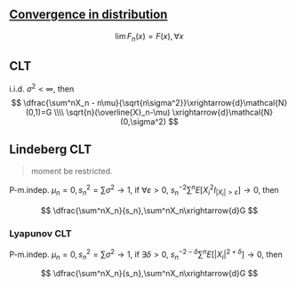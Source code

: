 ## [Convergence in distribution](https://en.wikipedia.org/wiki/Convergence_of_random_variables#Convergence_in_distribution)
$$
\lim F_n(x)=F(x),\forall x
$$

## CLT
i.i.d. $\sigma^2<\infty$, then
$$
\dfrac{\sum^nX_n - n\mu}{\sqrt{n\sigma^2}}\xrightarrow{d}\mathcal{N}(0,1)=G \\\\
\sqrt{n}(\overline{X}_n-\mu) \xrightarrow{d}\mathcal{N}(0,\sigma^2)
$$

## Lindeberg CLT

> moment be restricted.

P-m.indep. $\mu_n=0,s_n^2=\sum\sigma^2\rightarrow1$, if $\forall \varepsilon>0$, $s_n^{-2} \sum^nE[X_i^2I_{|X_i|>\varepsilon}]\rightarrow 0$, then

$$
\dfrac{\sum^nX_n}{s_n},\sum^nX_n\xrightarrow{d}G
$$

### Lyapunov CLT
P-m.indep. $\mu_n=0,s_n^2=\sum\sigma^2\rightarrow1$, if $\exists\delta>0$, $s_n^{-2-\delta}\sum^nE[|X_i|^{2+\delta}]\rightarrow0$, then

$$
\dfrac{\sum^nX_n}{s_n},\sum^nX_n\xrightarrow{d}G
$$